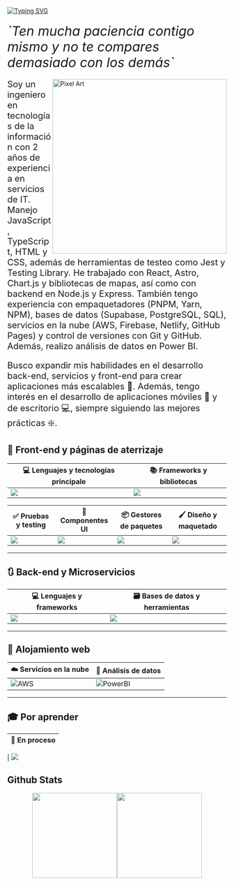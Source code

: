 <!-- Presentation -->

[![Typing SVG](<https://readme-typing-svg.demolab.com?font=Monserrat&size=22&pause=1000&color=919FFF&background=0D1117DD&width=520&lines=%C2%A1Hola+soy+Erick!+Desarrollador+Web+%F0%9F%92%BB;Bienvenido+a+mi+perfil+de+Github+%F0%9F%91%8B;%3CLambda(%CE%BB)%2F%3E>)](https://git.io/typing-svg)

<!-- GIF -->
<!-- <div align="center">
  <img src="/github-contribution-grid-snake-dark.svg" alt="Contributions" width="100%" />
</div> -->

<!-- Personal Quote -->

<!-- About Me -->
<div style="margin-top: 20px">
  <span style="display: flex; font-size: 30px; margin-bottom: 20px">
      <i>
        `Ten mucha paciencia contigo mismo y no te compares demasiado con los
        demás`
      </i>
    </span>
 <img
    src="https://64.media.tumblr.com/cb1a6d28f1f97fe56c0764cdf40fc92c/d662df3b2e19bcdc-c5/s540x810/1d8b292967d40c6c00663f2ce51de270d366994c.gifv"
    alt="Pixel Art" align="right"
    width="400"
  />
  <p style="font-size: 20px">
    Soy un ingeniero en tecnologías de la información con 2 años de experiencia
    en servicios de IT. Manejo JavaScript, TypeScript, HTML y CSS, además de
    herramientas de testeo como Jest y Testing Library. He trabajado con React,
    Astro, Chart.js y bibliotecas de mapas, así como con backend en Node.js y
    Express. También tengo experiencia con empaquetadores (PNPM, Yarn, NPM),
    bases de datos (Supabase, PostgreSQL, SQL), servicios en la nube (AWS,
    Firebase, Netlify, GitHub Pages) y control de versiones con Git y GitHub.
    Además, realizo análisis de datos en Power BI.
  </p>
  <p style="font-size: 20px">
    Busco expandir mis habilidades en el desarrollo back-end, servicios y
    front-end para crear aplicaciones más escalables 📶. Además, tengo interés
    en el desarrollo de aplicaciones móviles 📱 y de escritorio 💻, siempre
    siguiendo las mejores prácticas ❇️.
  </p>
</div>

<!-- Skills -->

## 📗 Front-end y páginas de aterrizaje

| 💻 Lenguajes y tecnologías principale                                                             | 📚 Frameworks y bibliotecas                                                                                 |
| ------------------------------------------------------------------------------------------------- | ----------------------------------------------------------------------------------------------------------- |
| <img src="https://go-skill-icons.vercel.app/api/icons?i=html,css,javascript,typescript,php,vite"> | <img src="https://go-skill-icons.vercel.app/api/icons?i=react,astro,sass,styledcomponents,chartjs,leaflet"> |

| ✅ Pruebas y testing                                                          | 🎨 Componentes UI                                                       | 📦 Gestores de paquetes                                                 | 🖌️ Diseño y maquetado                                              |
| ----------------------------------------------------------------------------- | ----------------------------------------------------------------------- | ----------------------------------------------------------------------- | ------------------------------------------------------------------ |
| <img src="https://go-skill-icons.vercel.app/api/icons?i=jest,testinglibrary"> | <img src="https://go-skill-icons.vercel.app/api/icons?i=mui,bootstrap"> | <img src="https://go-skill-icons.vercel.app/api/icons?i=pnpm,npm,yarn"> | <img src="https://go-skill-icons.vercel.app/api/icons?i=figma,ps"> |

---

## 🔃 Back-end y Microservicios

| 💻 Lenguajes y frameworks                                                                     | 🗃️ Bases de datos y herramientas                                                                                       |
| --------------------------------------------------------------------------------------------- | ---------------------------------------------------------------------------------------------------------------------- |
| <img src="https://go-skill-icons.vercel.app/api/icons?i=java,nodejs,python,anaconda,express"> | <img src="https://go-skill-icons.vercel.app/api/icons?i=postman,supabase,postgres,mysql,sqlserver,git,authjs,zustand"> |

---

## 🛜 Alojamiento web

| ☁️ Servicios en la nube                                                                         | 🔣 Análisis de datos                                                        |
| ----------------------------------------------------------------------------------------------- | --------------------------------------------------------------------------- |
| <img src="https://go-skill-icons.vercel.app/api/icons?i=aws,github,firebase,netlify" alt="AWS"> | <img src="https://go-skill-icons.vercel.app/api/icons?i=pbi" alt="PowerBI"> |

---

## 🎓 Por aprender

| 🔄️ En proceso |
| -------------- |

| <img src="https://go-skill-icons.vercel.app/api/icons?i=nestjs,nextjs,vue,angular,kubernetes,docker,mongodb,graphql,dotnet,tailwindcss">

## Github Stats

<div align="center" style="display: flex; justify-content: center;">
    <img height="195px" src='https://github-readme-stats.vercel.app/api?username=muke78&theme=one_dark_pro&hide_border=false&include_all_commits=true&count_private=false'/>
    <img height="195px" src='https://github-readme-stats.vercel.app/api/top-langs/?username=muke78&theme=one_dark_pro&hide_border=false&include_all_commits=true&count_private=false&layout=compact'/>
</div>
